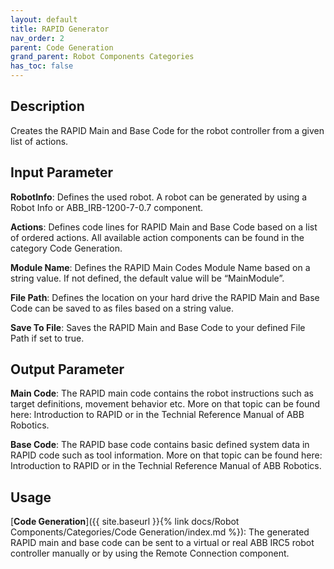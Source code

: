```yaml
---
layout: default
title: RAPID Generator
nav_order: 2
parent: Code Generation
grand_parent: Robot Components Categories
has_toc: false
---
```


## Description

Creates the RAPID Main and Base Code for the robot controller from a given list of actions.

## Input Parameter

**RobotInfo**: Defines the used robot. A robot can be generated by using a Robot Info or ABB_IRB-1200-7-0.7 component.

**Actions**: Defines code lines for RAPID Main and Base Code based on a list of ordered actions. All available action components can be found in the category Code Generation.

**Module Name**: Defines the RAPID Main Codes Module Name based on a string value. If not defined, the default value will be “MainModule”.

**File Path**: Defines the location on your hard drive the RAPID Main and Base Code can be saved to as files based on a string value.

**Save To File**: Saves the RAPID Main and Base Code to your defined File Path if set to true.

## Output Parameter

**Main Code**: The RAPID main code contains the robot instructions such as target definitions, movement behavior etc. More on that topic can be found here: Introduction to RAPID or in the Technial Reference Manual of ABB Robotics.

**Base Code**: The RAPID base code contains basic defined system data in RAPID code such as tool information. More on that topic can be found here: Introduction to RAPID or in the Technial Reference Manual of ABB Robotics.

## Usage

[**Code Generation**]({{ site.baseurl }}{% link docs/Robot Components/Categories/Code Generation/index.md %}): The generated RAPID main and base code can be sent to a virtual or real ABB IRC5 robot controller manually or by using the Remote Connection component.